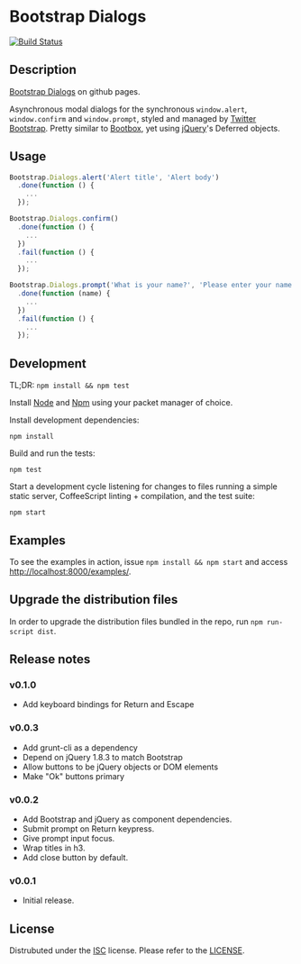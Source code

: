 Bootstrap Dialogs
=================

[![Build Status](https://travis-ci.org/myme/bootstrap-dialogs.png?branch=master)](https://travis-ci.org/myme/bootstrap-dialogs)

Description
-----------

[Bootstrap Dialogs](http://myme.github.com/bootstrap-dialogs) on github pages.

Asynchronous modal dialogs for the synchronous `window.alert`, `window.confirm`
and `window.prompt`, styled and managed by [Twitter Bootstrap][bootstrap].
Pretty similar to [Bootbox](http://bootboxjs.com/), yet using
[jQuery](http://jquery.com)'s Deferred objects.

[bootstrap]: http://twitter.github.com/bootstrap

Usage
-----

```javascript
Bootstrap.Dialogs.alert('Alert title', 'Alert body')
  .done(function () {
    ...
  });

Bootstrap.Dialogs.confirm()
  .done(function () {
    ...
  })
  .fail(function () {
    ...
  });

Bootstrap.Dialogs.prompt('What is your name?', 'Please enter your name')
  .done(function (name) {
    ...
  })
  .fail(function () {
    ...
  });
```

Development
-----------

TL;DR: `npm install && npm test`

Install [Node](http://nodejs.org) and [Npm](http://npmjs.org) using your packet
manager of choice.

Install development dependencies:

    npm install

Build and run the tests:

    npm test

Start a development cycle listening for changes to files running a simple
static server, CoffeeScript linting + compilation, and the test suite:

    npm start

Examples
--------

To see the examples in action, issue `npm install && npm start` and access
[http://localhost:8000/examples/](http://localhost:8000/examples/).

Upgrade the distribution files
------------------------------

In order to upgrade the distribution files bundled in the repo, run `npm run-script dist`.

Release notes
-------------

### v0.1.0

 * Add keyboard bindings for Return and Escape

### v0.0.3

 * Add grunt-cli as a dependency
 * Depend on jQuery 1.8.3 to match Bootstrap
 * Allow buttons to be jQuery objects or DOM elements
 * Make "Ok" buttons primary

### v0.0.2

 * Add Bootstrap and jQuery as component dependencies.
 * Submit prompt on Return keypress.
 * Give prompt input focus.
 * Wrap titles in h3.
 * Add close button by default.

### v0.0.1

 * Initial release.

License
-------

Distrubuted under the [ISC][ISC] license.  Please refer to the
[LICENSE](LICENSE-ISC).

[ISC]: http://en.wikipedia.org/wiki/ISC_license
